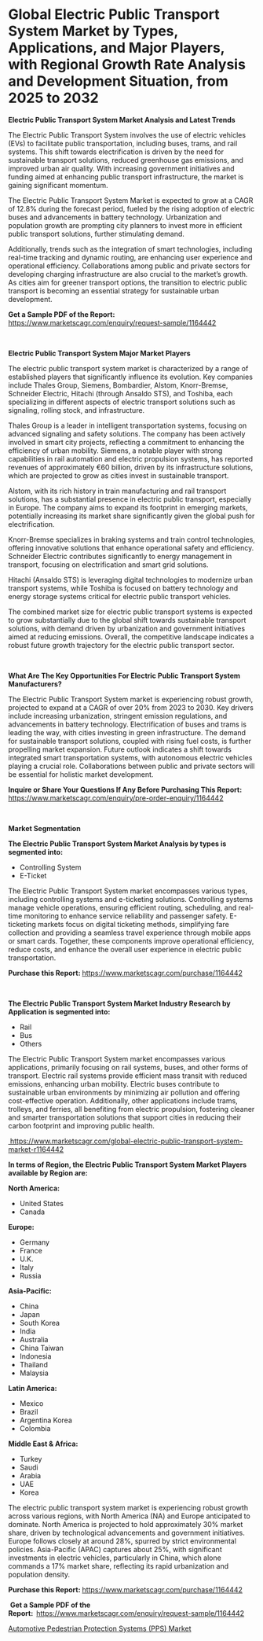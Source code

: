 <p><h1>Global Electric Public Transport System Market by Types, Applications, and Major Players, with Regional Growth Rate Analysis and Development Situation, from 2025 to 2032</h1></p><p><strong>Electric Public Transport System Market Analysis and Latest Trends</strong></p>
<p><p>The Electric Public Transport System involves the use of electric vehicles (EVs) to facilitate public transportation, including buses, trams, and rail systems. This shift towards electrification is driven by the need for sustainable transport solutions, reduced greenhouse gas emissions, and improved urban air quality. With increasing government initiatives and funding aimed at enhancing public transport infrastructure, the market is gaining significant momentum.</p><p>The Electric Public Transport System Market is expected to grow at a CAGR of 12.8% during the forecast period, fueled by the rising adoption of electric buses and advancements in battery technology. Urbanization and population growth are prompting city planners to invest more in efficient public transport solutions, further stimulating demand. </p><p>Additionally, trends such as the integration of smart technologies, including real-time tracking and dynamic routing, are enhancing user experience and operational efficiency. Collaborations among public and private sectors for developing charging infrastructure are also crucial to the market’s growth. As cities aim for greener transport options, the transition to electric public transport is becoming an essential strategy for sustainable urban development.</p></p>
<p><strong>Get a Sample PDF of the Report:&nbsp;</strong> <a href="https://www.marketscagr.com/enquiry/request-sample/1164442?utm_campaign=2138&utm_medium=2&utm_source=Github&utm_content=ia&utm_term=30032025&utm_id=electric-public-transport-system">https://www.marketscagr.com/enquiry/request-sample/1164442</a></p>
<p>&nbsp;</p>
<p><strong>Electric Public Transport System Major Market Players</strong></p>
<p><p>The electric public transport system market is characterized by a range of established players that significantly influence its evolution. Key companies include Thales Group, Siemens, Bombardier, Alstom, Knorr-Bremse, Schneider Electric, Hitachi (through Ansaldo STS), and Toshiba, each specializing in different aspects of electric transport solutions such as signaling, rolling stock, and infrastructure.</p><p>Thales Group is a leader in intelligent transportation systems, focusing on advanced signaling and safety solutions. The company has been actively involved in smart city projects, reflecting a commitment to enhancing the efficiency of urban mobility. Siemens, a notable player with strong capabilities in rail automation and electric propulsion systems, has reported revenues of approximately €60 billion, driven by its infrastructure solutions, which are projected to grow as cities invest in sustainable transport.</p><p>Alstom, with its rich history in train manufacturing and rail transport solutions, has a substantial presence in electric public transport, especially in Europe. The company aims to expand its footprint in emerging markets, potentially increasing its market share significantly given the global push for electrification.</p><p>Knorr-Bremse specializes in braking systems and train control technologies, offering innovative solutions that enhance operational safety and efficiency. Schneider Electric contributes significantly to energy management in transport, focusing on electrification and smart grid solutions.</p><p>Hitachi (Ansaldo STS) is leveraging digital technologies to modernize urban transport systems, while Toshiba is focused on battery technology and energy storage systems critical for electric public transport vehicles.</p><p>The combined market size for electric public transport systems is expected to grow substantially due to the global shift towards sustainable transport solutions, with demand driven by urbanization and government initiatives aimed at reducing emissions. Overall, the competitive landscape indicates a robust future growth trajectory for the electric public transport sector.</p></p>
<p>&nbsp;</p>
<p><strong>What Are The Key Opportunities For Electric Public Transport System Manufacturers?</strong></p>
<p><p>The Electric Public Transport System market is experiencing robust growth, projected to expand at a CAGR of over 20% from 2023 to 2030. Key drivers include increasing urbanization, stringent emission regulations, and advancements in battery technology. Electrification of buses and trams is leading the way, with cities investing in green infrastructure. The demand for sustainable transport solutions, coupled with rising fuel costs, is further propelling market expansion. Future outlook indicates a shift towards integrated smart transportation systems, with autonomous electric vehicles playing a crucial role. Collaborations between public and private sectors will be essential for holistic market development.</p></p>
<p><strong>Inquire or Share Your Questions If Any Before Purchasing This Report:</strong> <a href="https://www.marketscagr.com/enquiry/pre-order-enquiry/1164442?utm_campaign=2138&utm_medium=2&utm_source=Github&utm_content=ia&utm_term=30032025&utm_id=electric-public-transport-system">https://www.marketscagr.com/enquiry/pre-order-enquiry/1164442</a></p>
<p>&nbsp;</p>
<p><strong>Market Segmentation</strong></p>
<p><strong>The Electric Public Transport System Market Analysis by types is segmented into:</strong></p>
<p><ul><li>Controlling System</li><li>E-Ticket</li></ul></p>
<p><p>The Electric Public Transport System market encompasses various types, including controlling systems and e-ticketing solutions. Controlling systems manage vehicle operations, ensuring efficient routing, scheduling, and real-time monitoring to enhance service reliability and passenger safety. E-ticketing markets focus on digital ticketing methods, simplifying fare collection and providing a seamless travel experience through mobile apps or smart cards. Together, these components improve operational efficiency, reduce costs, and enhance the overall user experience in electric public transportation.</p></p>
<p><strong>Purchase this Report:&nbsp;</strong><a href="https://www.marketscagr.com/purchase/1164442?utm_campaign=2138&utm_medium=2&utm_source=Github&utm_content=ia&utm_term=30032025&utm_id=electric-public-transport-system">https://www.marketscagr.com/purchase/1164442</a></p>
<p>&nbsp;</p>
<p><strong>The Electric Public Transport System Market Industry Research by Application is segmented into:</strong></p>
<p><ul><li>Rail</li><li>Bus</li><li>Others</li></ul></p>
<p><p>The Electric Public Transport System market encompasses various applications, primarily focusing on rail systems, buses, and other forms of transport. Electric rail systems provide efficient mass transit with reduced emissions, enhancing urban mobility. Electric buses contribute to sustainable urban environments by minimizing air pollution and offering cost-effective operation. Additionally, other applications include trams, trolleys, and ferries, all benefiting from electric propulsion, fostering cleaner and smarter transportation solutions that support cities in reducing their carbon footprint and improving public health.</p></p>
<p><a href="https://www.marketscagr.com/global-electric-public-transport-system-market-r1164442?utm_campaign=2138&utm_medium=2&utm_source=Github&utm_content=ia&utm_term=30032025&utm_id=electric-public-transport-system">&nbsp;https://www.marketscagr.com/global-electric-public-transport-system-market-r1164442</a></p>
<p><strong>In terms of Region, the Electric Public Transport System Market Players available by Region are:</strong></p>
<p>
    <p> <strong> North America: </strong>
        <ul>
            <li>United States</li>
            <li>Canada</li>
        </ul>
        </p> 
    <p> <strong> Europe: </strong>
        <ul>
            <li>Germany</li>
            <li>France</li>
            <li>U.K.</li>
            <li>Italy</li>
            <li>Russia</li>
        </ul>
        </p> 
    <p> <strong> Asia-Pacific: </strong>
        <ul>
            <li>China</li>
            <li>Japan</li>
            <li>South Korea</li>
            <li>India</li>
            <li>Australia</li>
            <li>China Taiwan</li>
            <li>Indonesia</li>
            <li>Thailand</li>
            <li>Malaysia</li>
        </ul>
        </p> 
    <p> <strong> Latin America: </strong>
        <ul>
            <li>Mexico</li>
            <li>Brazil</li>
            <li>Argentina Korea</li>
            <li>Colombia</li>
        </ul>
        </p> 
    <p> <strong> Middle East & Africa: </strong>
        <ul>
            <li>Turkey</li>
            <li>Saudi</li>
            <li>Arabia</li>
            <li>UAE</li>
            <li>Korea</li>
        </ul>
    </p>
    </p>
<p><p>The electric public transport system market is experiencing robust growth across various regions, with North America (NA) and Europe anticipated to dominate. North America is projected to hold approximately 30% market share, driven by technological advancements and government initiatives. Europe follows closely at around 28%, spurred by strict environmental policies. Asia-Pacific (APAC) captures about 25%, with significant investments in electric vehicles, particularly in China, which alone commands a 17% market share, reflecting its rapid urbanization and population density.</p></p>
<p><strong>Purchase this Report: </strong><a href="https://www.marketscagr.com/purchase/1164442?utm_campaign=2138&utm_medium=2&utm_source=Github&utm_content=ia&utm_term=30032025&utm_id=electric-public-transport-system">https://www.marketscagr.com/purchase/1164442</a></p>
<p>&nbsp;<strong>Get a Sample PDF of the Report:&nbsp;&nbsp;</strong><a href="https://www.marketscagr.com/enquiry/request-sample/1164442?utm_campaign=2138&utm_medium=2&utm_source=Github&utm_content=ia&utm_term=30032025&utm_id=electric-public-transport-system">https://www.marketscagr.com/enquiry/request-sample/1164442</a></p>
<p><strong></strong></p>
<p><p><a href="https://github.com/joannesouthgate/Market-Research-Report-List-6/blob/main/automotive-pedestrian-protection-systems-pps-market.md?utm_campaign=2138&utm_medium=2&utm_source=Github&utm_content=ia&utm_term=30032025&utm_id=electric-public-transport-system">Automotive Pedestrian Protection Systems (PPS) Market</a></p></p>
